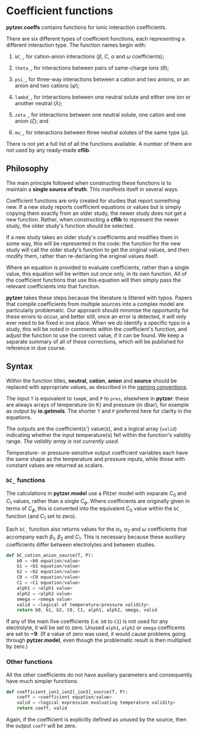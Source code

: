 <script type="text/x-mathjax-config">
MathJax.Hub.Config({tex2jax: {inlineMath: [['$','$'], ['\\(','\\)']]}});
</script>
<script src='https://cdnjs.cloudflare.com/ajax/libs/mathjax/2.7.5/MathJax.js?config=TeX-MML-AM_CHTML' async></script>

# Coefficient functions

**pytzer.coeffs** contains functions for ionic interaction coefficients.

There are six different types of coefficient functions, each representing a different interaction type. The function names begin with:

  1. `bC_`, for cation-anion interactions ($\beta$, $C$, $\alpha$ and $\omega$ coefficients);

  1. `theta_`, for interactions between pairs of same-charge ions ($\theta$);

  1. `psi_`, for three-way interactions between a cation and two anions, or an anion and two cations ($\psi$);

  1. `lambd_`, for interactions between one neutral solute and either one ion or another neutral ($\lambda$);

  1. `zeta_`, for interactions between one neutral solute, one cation and one anion ($\zeta$); and

  1. `mu_`, for interactions between three neutral solutes of the same type ($\mu$).

There is not yet a full list of all the functions available. A number of them are not used by any ready-made **cflib**.


## Philosophy

The main principle followed when constructing these functions is to maintain a **single source of truth**. This manifests itself in several ways.

Coefficient functions are only created for studies that report something new. If a new study reports coefficient equations or values but is simply copying them exactly from an older study, the newer study does not get a new function. Rather, when constructing a **cflib** to represent the newer study, the older study's function should be selected.

If a new study takes an older study's coefficients and modifies them in some way, this will be represented in the code: the function for the new study will call the older study's function to get the original values, and then modify them, rather than re-declaring the original values itself.

Where an equation is provided to evaluate coefficients, rather than a single value, this equation will be written out once only, in its own function. All of the coefficient functions that use this equation will then simply pass the relevant coefficients into that function.

**pytzer** takes these steps because the literature is littered with typos. Papers that compile coefficients from multiple sources into a complex model are particularly problematic. Our approach should minimise the opportunity for these errors to occur, and better still, once an error is detected, it will only ever need to be fixed in one place. When we *do* identify a specific typo in a study, this will be noted in comments within the coefficient's function, and adjust the function to use the correct value, if it can be found. We keep a separate summary of all of these corrections, which will be published for reference in due course.


## Syntax

Within the function titles, **neutral**, **cation**, **anion** and **source** should be replaced with appropriate values, as described in the [naming conventions](../../name-conventions).

The input `T` is equivalent to `tempK`, and `P` to `pres`, elsewhere in **pytzer**: these are always arrays of temperature (in K) and pressure (in dbar), for example as output by **io.getmols**. The shorter `T` and `P` preferred here for clarity in the equations.

The outputs are the coefficient(s') value(s), and a logical array (`valid`) indicating whether the input temperature(s) fell within the function's validity range. *The validity array is not currently used.*

Temperature- or pressure-sensitive output coefficient variables each have the same shape as the temperature and pressure inputs, while those with constant values are returned as scalars.


### `bC_` functions

The calculations in **pytzer.model** use a Pitzer model with separate $C_0$ and $C_1$ values, rather than a single $C_\phi$. Where coefficients are originally given in terms of $C_\phi$, this is converted into the equivalent $C_0$ value within the `bC_` function (and $C_1$ set to zero).

Each `bC_` function also returns values for the $\alpha_1$, $\alpha_2$ and $\omega$ coefficients that accompany each $\beta_1$, $\beta_2$ and $C_1$. This is necessary because these auxiliary coefficients differ between electrolytes and between studies.

```python
def bC_cation_anion_source(T, P):
    b0 = <b0 equation/value>
    b1 = <b1 equation/value>
    b2 = <b2 equation/value>
    C0 = <C0 equation/value>
    C1 = <C1 equation/value>
    alph1 = <alph1 value>
    alph2 = <alph2 value>
    omega = <omega value>
    valid = <logical of temperature/pressure validity>
    return b0, b1, b2, C0, C1, alph1, alph2, omega, valid
```

If any of the main five coefficients (i.e. `b0` to `C1`) is not used for any electrolyte, it will be set to zero. Unused `alph1`, `alph2` or `omega` coefficents are set to **−9**. (If a value of zero was used, it would cause problems going through **pytzer.model**, even though the problematic result is then multiplied by zero.)


### Other functions

All the other coefficients do not have auxiliary parameters and consequently have much simpler functions:

```python
def coefficient_ion1_ion2[_ion3]_source(T, P):
    coeff = <coefficient equation/value>
    valid = <logical expression evaluating temperature validity>
    return coeff, valid
```

Again, if the coefficient is explicitly defined as unused by the source, then the output `coeff` will be zero.
